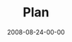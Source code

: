 ---
layout: message
category: message
series: "Rebuild"
title: "Plan"
date: 2008-08-24-00-00
message_id: 512
---